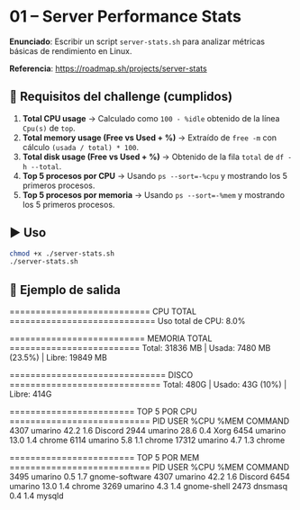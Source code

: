 # 01 – Server Performance Stats

**Enunciado**: Escribir un script `server-stats.sh` para analizar métricas básicas de rendimiento en Linux.  

**Referencia**: https://roadmap.sh/projects/server-stats

## 🎯 Requisitos del challenge (cumplidos)

1. **Total CPU usage** → Calculado como `100 - %idle` obtenido de la línea `Cpu(s)` de `top`.
2. **Total memory usage (Free vs Used + %)** → Extraído de `free -m` con cálculo `(usada / total) * 100`.
3. **Total disk usage (Free vs Used + %)** → Obtenido de la fila `total` de `df -h --total`.
4. **Top 5 procesos por CPU** → Usando `ps --sort=-%cpu` y mostrando los 5 primeros procesos.
5. **Top 5 procesos por memoria** → Usando `ps --sort=-%mem` y mostrando los 5 primeros procesos.



## ▶️ Uso

```bash
chmod +x ./server-stats.sh
./server-stats.sh
```



## 📌 Ejemplo de salida

=========================== CPU TOTAL ============================
Uso total de CPU: 8.0%

========================== MEMORIA TOTAL =========================
Total: 31836 MB | Usada: 7480 MB (23.5%) | Libre: 19849 MB

============================== DISCO =============================
Total: 480G | Usado: 43G (10%) | Libre: 414G

======================== TOP 5 POR CPU ===========================
  PID USER     %CPU %MEM COMMAND
 4307 umarino  42.2  1.6 Discord
 2944 umarino  28.6  0.4 Xorg
 6454 umarino  13.0  1.4 chrome
 6114 umarino   5.8  1.1 chrome
17312 umarino   4.7  1.3 chrome

======================== TOP 5 POR MEM ===========================
  PID USER     %CPU %MEM COMMAND
 3495 umarino   0.5  1.7 gnome-software
 4307 umarino  42.2  1.6 Discord
 6454 umarino  13.0  1.4 chrome
 3269 umarino   4.3  1.4 gnome-shell
 2473 dnsmasq   0.4  1.4 mysqld
